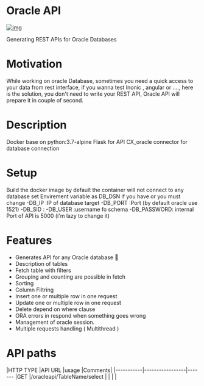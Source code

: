 # Oracle API
<a href="https://ibb.co/gDYZRY4"><img src="https://i.ibb.co/brt5Ktb/img.jpg" alt="img" border="0"></a>

Generating REST APIs for Oracle Databases

# Motivation
While working on oracle Database, sometimes you need a quick access to your data from rest interface, if you wanna test Inonic , angular or ...., here is the solution, you don't need to write your REST API, Oracle API will prepare it in couple of second.

# Description
Docker base on python:3.7-alpine
Flask for API
CX_oracle  connector for database connection

# Setup
Build the docker image
by default the container will not connect to any database
set Envirement variable as DB_DSN if you have or you must change 
-DB_IP     :IP of database target
-DB_PORT   :Port (by default oracle use 1521)
-DB_SID    :
-DB_USER   :username fo schema
-DB_PASSWORD:
internal Port of API is 5000 (i'm lazy to change it)

# Features
* Generates API for any Oracle database :pushpin:
* Description of tables
* Fetch table with filters
* Grouping and counting are possible in fetch
* Sorting
* Column Filtring
* Insert one or multiple row in one request
* Update one or multiple row in one request
* Delete depend on where clause
* ORA errors in respond when something goes wrong
* Management of oracle session.
* Multiple requests handling ( Multithread )

# API paths
|HTTP TYPE  |API URL          |usage  |Comments|
|-----------|-----------------|-------
|GET        |/oracleapi/TableName/select
|
|
|
|







